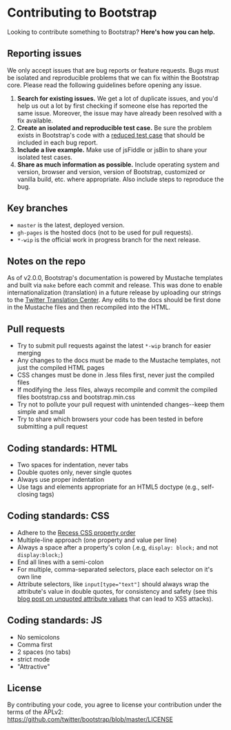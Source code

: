 # Contributing to Bootstrap

Looking to contribute something to Bootstrap? **Here's how you can help.**



## Reporting issues

We only accept issues that are bug reports or feature requests. Bugs must be isolated and reproducible problems that we can fix within the Bootstrap core. Please read the following guidelines before opening any issue.

1. **Search for existing issues.** We get a lot of duplicate issues, and you'd help us out a lot by first checking if someone else has reported the same issue. Moreover, the issue may have already been resolved with a fix available.
2. **Create an isolated and reproducible test case.** Be sure the problem exists in Bootstrap's code with a [reduced test case](http://css-tricks.com/reduced-test-cases/) that should be included in each bug report.
3. **Include a live example.** Make use of jsFiddle or jsBin to share your isolated test cases.
4. **Share as much information as possible.** Include operating system and version, browser and version, version of Bootstrap, customized or vanilla build, etc. where appropriate. Also include steps to reproduce the bug.



## Key branches

- `master` is the latest, deployed version.
- `gh-pages` is the hosted docs (not to be used for pull requests).
- `*-wip` is the official work in progress branch for the next release.



## Notes on the repo

As of v2.0.0, Bootstrap's documentation is powered by Mustache templates and built via `make` before each commit and release. This was done to enable internationalization (translation) in a future release by uploading our strings to the [Twitter Translation Center](http://translate.twttr.com/). Any edits to the docs should be first done in the Mustache files and then recompiled into the HTML.



## Pull requests

- Try to submit pull requests against the latest `*-wip` branch for easier merging
- Any changes to the docs must be made to the Mustache templates, not just the compiled HTML pages
- CSS changes must be done in .less files first, never just the compiled files
- If modifying the .less files, always recompile and commit the compiled files bootstrap.css and bootstrap.min.css
- Try not to pollute your pull request with unintended changes--keep them simple and small
- Try to share which browsers your code has been tested in before submitting a pull request



## Coding standards: HTML

- Two spaces for indentation, never tabs
- Double quotes only, never single quotes
- Always use proper indentation
- Use tags and elements appropriate for an HTML5 doctype (e.g., self-closing tags)



## Coding standards: CSS

- Adhere to the [Recess CSS property order](http://markdotto.com/2011/11/29/css-property-order/)
- Multiple-line approach (one property and value per line)
- Always a space after a property's colon (.e.g, `display: block;` and not `display:block;`)
- End all lines with a semi-colon
- For multiple, comma-separated selectors, place each selector on it's own line
- Attribute selectors, like `input[type="text"]` should always wrap the attribute's value in double quotes, for consistency and safety (see this [blog post on unquoted attribute values](http://mathiasbynens.be/notes/unquoted-attribute-values) that can lead to XSS attacks).



## Coding standards: JS

- No semicolons
- Comma first
- 2 spaces (no tabs)
- strict mode
- "Attractive"



## License

By contributing your code, you agree to license your contribution under the terms of the APLv2: https://github.com/twitter/bootstrap/blob/master/LICENSE
